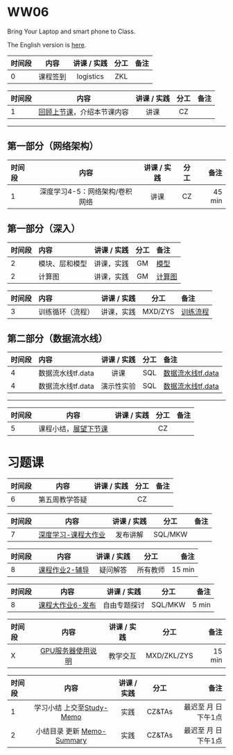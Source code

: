 # WW06  

Bring Your Laptop and smart phone  to Class. 

The English version is [here](WW7-Plan-en.md).



| 时间段 |  内容    | 讲课 / 实践     |  分工  |  备注       |
| :---   |   :----:    |   :----:    |    :----:    | ---: |
|   0    |  课程签到     |  logistics   |    ZKL      |        |

| 时间段 |  内容    | 讲课 / 实践     |  分工  |  备注       |
| :---   |   :----:    |   :----:    |    :----:    | ---: |
|   1    |  [回顾上节课](../../Part1/WW6/WW6-Plan.md)，介绍本节课内容     |  讲课    |     CZ     |       |

----
## 第一部分（网络架构）

| 时间段 |      内容      | 讲课 / 实践 | 分工  | 备注 |
| :----- | :------------------: | :---------: | :---: | -----------: |
|   1    | 深度学习4-5：网络架构/卷积网络   |    讲课     |    CZ   |   45 min     |


## 第一部分（深入）

| 时间段 |       内容     | 讲课 / 实践 | 分工  | 备注 |
| :----- | :------------ | :---------: | :-----: | :----- |
|    2   |  模块、层和模型   |  讲课，实践    |    GM   |  [模型](https://tensorflow.google.cn/guide/intro_to_modules)   |
|    2   |  计算图       |    讲课，实践    | GM  |   [计算图](https://tensorflow.google.cn/guide/intro_to_graphs)  |


| 时间段 |       内容     | 讲课 / 实践 | 分工  | 备注 |
| :----- | :------------ | :---------: | :-----: | :----- |
|    3   |  训练循环（流程）  |  讲课，实践    |    MXD/ZYS    |  [训练流程](https://tensorflow.google.cn/guide/basic_training_loops)   |


## 第二部分（数据流水线）


| 时间段 |       内容     | 讲课 / 实践 | 分工  | 备注 |
| :----- | :------------ | :---------: | :-----: | :----- |
|    4   |  数据流水线tf.data  |  讲课         |    SQL    |  [数据流水线tf.data](https://tensorflow.google.cn/guide/data)   |
|    4   |  数据流水线tf.data  |  演示性实验    |    SQL   |  [数据流水线tf.data](https://tensorflow.google.cn/guide/data)   |

----

| 时间段 |                             内容                             | 讲课 / 实践 | 分工  | 备注 |
| :----- | :---------------------------------------------: | :---------: | :---: | ---: |
|    5   |     课程小结，[展望下节课](../WW8/WW8-Plan.md)      |             |  CZ   |      |


# 习题课
|时间段   |  内容    | 讲课 / 实践     |  分工  | 备注       |
| :---   |   :----:    |   :----:    |    :----:    |       ---: |
|   6    |  第五周教学答疑    |       |     CZ    |          |

|时间段   |  内容    | 讲课 / 实践     |  分工  | 备注       |
| :---   |   :----:    |   :----:    |    :----:    |       ---: |
|   7    | [深度学习-课程大作业](../../../Course-Projects/4_Project_spectrogram)     |  发布讲解    |    SQL/MKW    |          |

|时间段  |  内容    | 讲课 / 实践  |  分工  |  备注       |
| :---  |  :----:  | :----:  |    :----:    | ---: |
|   8   |  [课程作业2-辅导](../../../Course-Projects/2_Project_sklearn)  |  疑问解答   |  所有教师  |  15 min  |

|时间段  |  内容    | 讲课 / 实践  |  分工  |  备注       |
| :---  |  :----:  | :----:  |    :----:    | ---: |
|   8   |  [课程大作业6-发布](../../../Course-Projects/6_Project/BDMI-大作业6-说明.md)      |  自由专题探讨  | SQL/MKW  |  5 min    |

|时间段  |  内容    | 讲课 / 实践  |  分工  |  备注       |
| :---  |  :----:  | :----:  |    :----:    | ---: |
|    X   |  [GPU服务器使用说明](http://101.6.160.99:21084)  |  教学交互   |  MXD/ZKL/ZYS    |  15 min  |


|时间段  |  内容    | 讲课 / 实践     |  分工  | 备注       |
| :---   |   :----:    |   :----:    |    :----:    |       ---: |
|   1    | 学习小结 上交至[Study-Memo](../../../Memos/Study-Memo)    |  实践    |     CZ&TAs     |   最迟至 月  日下午1点      |
|   2    | 小结目录 更新 [Memo-Summary](../../../Memos/Memo-Summary)  |  实践    |     CZ&TAs     |   最迟至 月  日下午1点      |


